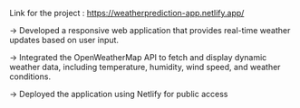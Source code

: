 Link for the project :
https://weatherprediction-app.netlify.app/

-> Developed a responsive web application that provides real-time weather updates based on user input.

-> Integrated the OpenWeatherMap API to fetch and display dynamic weather data, including temperature, humidity, wind speed, and weather conditions.

-> Deployed the application using Netlify for public access

